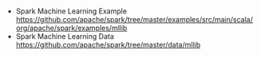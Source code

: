 # 
* Spark Machine Learning Example
https://github.com/apache/spark/tree/master/examples/src/main/scala/org/apache/spark/examples/mllib
* Spark Machine Learning Data
https://github.com/apache/spark/tree/master/data/mllib
